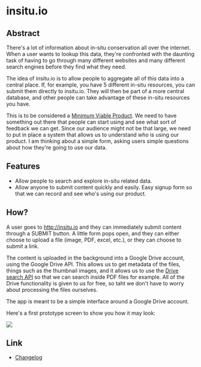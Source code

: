 insitu.io
=========

## Abstract

There's a lot of information about in-situ conservation all over the internet. When a user wants to lookup this data, they're confronted with the daunting task of having to go through many different websites and many different search engines before they find what they need.

The idea of insitu.io is to allow people to aggregate all of this data into a central place. If, for example, you have 5 different in-situ resources, you can submit them directly to insitu.io. They will then be part of a more central database, and other people can take advantage of these in-situ resources you have.

This is to be considered a [Minimum Viable Product](http://en.wikipedia.org/wiki/Minimum_viable_product). We need to have something out there that people can start using and see what sort of feedback we can get. Since our audience might not be that large, we need to put in place a system that allows us to understand *who* is using our product. I am thinking about a simple form, asking users simple questions about how they're going to use our data.

## Features

* Allow people to search and explore in-situ related data.
* Allow anyone to submit content quickly and easily. Easy signup form so that we can record and see who's using our product.

## How?

A user goes to http://insitu.io and they can immediately submit content through a SUBMIT button. A little form pops open, and they can either choose to upload a file (image, PDF, excel, etc.), or they can choose to submit a link.

The content is uploaded in the background into a Google Drive account, using the Google Drive API. This allows us to get metadata of the files, things such as the thumbnail images, and it allows us to use the [Drive search API](https://developers.google.com/drive/v2/reference/files/list) so that we can search inside PDF files for example. All of the Drive functionality is given to us for free, so taht we don't have to worry about processing the files ourselves.

The app is meant to be a simple interface around a Google Drive account.

Here's a first prototype screen to show you how it may look:

![](https://raw.github.com/bioversity/insitu.io/master/screen1.png)

## Link

* [Changelog](wiki/Changelog)
